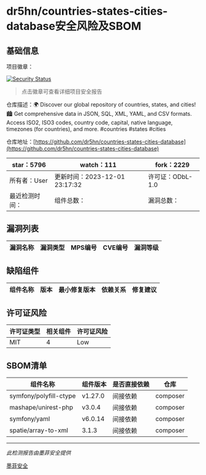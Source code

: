 # dr5hn/countries-states-cities-database安全风险及SBOM

## 基础信息

项目徽章：

[![Security Status](https://www.murphysec.com/platform3/v31/badge/1730663371613102080.svg)](https://www.murphysec.com/console/report/1694055159482376192/1730663371613102080)

> 点击徽章可查看详细项目安全报告

仓库描述：🌍 Discover our global repository of countries, states, and cities!  🏙️ Get comprehensive data in JSON, SQL, XML, YAML, and CSV formats. Access ISO2, ISO3 codes, country code, capital, native language, timezones (for countries), and more. #countries #states #cities

仓库地址：[https://github.com/dr5hn/countries-states-cities-database](https://github.com/dr5hn/countries-states-cities-database)

| star：5796 | watch：111 | fork：2229 |
| ----------- | -------------- | ------------ |
| 所有者：User | 更新时间：2023-12-01 23:17:32 | 许可证：ODbL-1.0 |
| 最近检测时间： | 组件总数： | 漏洞总数： |




## 漏洞列表

| 漏洞名称 | 漏洞类型 | MPS编号 | CVE编号 | 漏洞等级 |
| ------- | ------ | ------- | ------ | ----- |





## 缺陷组件

| 组件名称 | 版本 | 最小修复版本 | 依赖关系 | 修复建议 |
| -------- | ---- | ------------ | -------- | -------- |





## 许可证风险

| 许可证类型 | 相关组件 | 许可证风险 |
| ---------- | -------- | ---------- |
|MIT|4|Low|




## SBOM清单

| 组件名称 | 组件版本 | 是否直接依赖 | 仓库 |
| -------- | -------- | ------------ | ---- |
|symfony/polyfill-ctype|v1.27.0|间接依赖|composer|
|mashape/unirest-php|v3.0.4|间接依赖|composer|
|symfony/yaml|v6.0.14|间接依赖|composer|
|spatie/array-to-xml|3.1.3|间接依赖|composer|


------

*此检测报告由墨菲安全提供*

[墨菲安全](www.murphysec.com)